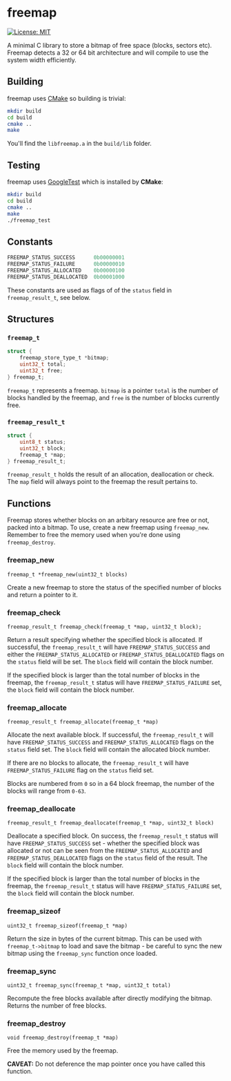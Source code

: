 # freemap

[![License: MIT](https://img.shields.io/badge/License-MIT-yellow.svg)](https://opensource.org/licenses/MIT)

A minimal C library to store a bitmap of free space (blocks, sectors etc). Freemap detects a 32 or 64 bit architecture and will compile to use the system width efficiently.

## Building

freemap uses [CMake](https://cmake.org/) so building is trivial:

```bash
mkdir build
cd build
cmake ..
make
```

You'll find the `libfreemap.a` in the `build/lib` folder. 

## Testing

freemap uses [GoogleTest](https://github.com/google/googletest) which is installed by **CMake**:

```bash
mkdir build
cd build
cmake ..
make
./freemap_test
```

## Constants

```C
FREEMAP_STATUS_SUCCESS 		0b00000001
FREEMAP_STATUS_FAILURE 		0b00000010
FREEMAP_STATUS_ALLOCATED   	0b00000100
FREEMAP_STATUS_DEALLOCATED	0b00001000
````

These constants are used as flags of of the `status` field in `freemap_result_t`, see below.

## Structures

### `freemap_t`

```C
struct {
	freemap_store_type_t *bitmap;
	uint32_t total;
	uint32_t free;
} freemap_t;
```

`freemap_t` represents a freemap. `bitmap` is a pointer  `total` is the number of blocks handled by the freemap, and `free` is the number of blocks currently free.


### `freemap_result_t`

```C
struct {
	uint8_t status;
	uint32_t block;
	freemap_t *map;
} freemap_result_t;
```

`freemap_result_t` holds the result of an allocation, deallocation or check. The `map` field will always point to the freemap the result pertains to.

## Functions

Freemap stores whether blocks on an arbitary resource are free or not, packed into a bitmap. To use, create a new freemap using `freemap_new`. Remember to free the memory used when you're done using `freemap_destroy`.

### freemap_new

`freemap_t *freemap_new(uint32_t blocks)`

Create a new freemap to store the status of the specified number of blocks and return a pointer to it.

### freemap_check

`freemap_result_t freemap_check(freemap_t *map, uint32_t block);`

Return a result specifying whether the specified block is allocated. If successful, the `freemap_result_t` will have `FREEMAP_STATUS_SUCCESS` and either the `FREEMAP_STATUS_ALLOCATED` or `FREEMAP_STATUS_DEALLOCATED` flags on the `status` field will be set. The `block` field will contain the block number. 

If the specified block is larger than the total number of blocks in the freemap, the `freemap_result_t` status will have `FREEMAP_STATUS_FAILURE` set, the `block` field will contain the block number.

### freemap_allocate

`freemap_result_t freemap_allocate(freemap_t *map)`

Allocate the next available block. If successful, the `freemap_result_t` will have `FREEMAP_STATUS_SUCCESS` and `FREEMAP_STATUS_ALLOCATED` flags on the `status` field set. The `block` field will contain the allocated block number. 

If there are no blocks to allocate, the `freemap_result_t` will have `FREEMAP_STATUS_FAILURE` flag on the `status` field set. 

Blocks are numbered from `0` so in a 64 block freemap, the number of the blocks will range from `0-63`. 

### freemap_deallocate

`freemap_result_t freemap_deallocate(freemap_t *map, uint32_t block)`

Deallocate a specified block. On success, the `freemap_result_t` status will have `FREEMAP_STATUS_SUCCESS` set - whether the specified block was allocated or not can be seen from the `FREEMAP_STATUS_ALLOCATED` and `FREEMAP_STATUS_DEALLOCATED` flags on the `status` field of the result. The `block` field will contain the block number.

If the specified block is larger than the total number of blocks in the freemap, the `freemap_result_t` status will have `FREEMAP_STATUS_FAILURE` set, the `block` field will contain the block number.

### freemap_sizeof

`uint32_t freemap_sizeof(freemap_t *map)`

Return the size in bytes of the current bitmap. This can be used with `freemap_t->bitmap` to load and save the bitmap - be careful to sync the new bitmap using the `freemap_sync` function once loaded.

### freemap_sync

`uint32_t freemap_sync(freemap_t *map, uint32_t total)`

Recompute the free blocks available after directly modifying the bitmap. Returns the number of free blocks.

### freemap_destroy

`void freemap_destroy(freemap_t *map)`

Free the memory used by the freemap. 

**CAVEAT:** Do not deference the map pointer once you have called this function.